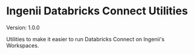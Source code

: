 # Ingenii Databricks Connect Utilities

Version: 1.0.0

Utilities to make it easier to run Databricks Connect on Ingenii's Workspaces.
